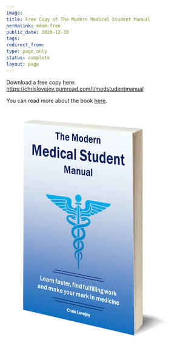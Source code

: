 ```yaml
---
image:
title: Free Copy of The Modern Medical Student Manual
permalink: mmsm-free
public_date: 2020-12-30
tags:
redirect_from:
type: page_only
status: complete
layout: page
---
```


Download a free copy here: https://chrislovejoy.gumroad.com/l/medstudentmanual

You can read more about the book [here](/book).

![](/assets/images/article-images/3D-MMSM-book-cover.png)
